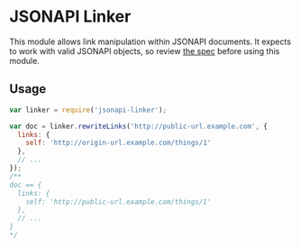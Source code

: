 # JSONAPI Linker

This module allows link manipulation within JSONAPI documents. It expects to work with valid
JSONAPI objects, so review [the spec](http://jsonapi.org/) before using this module.

## Usage

```javascript
var linker = require('jsonapi-linker');

var doc = linker.rewriteLinks('http://public-url.example.com', {
  links: {
    self: 'http://origin-url.example.com/things/1'
  },
  // ...
});
/**
doc == {
  links: {
    self: 'http://public-url.example.com/things/1'
  },
  // ...
}
*/
```

